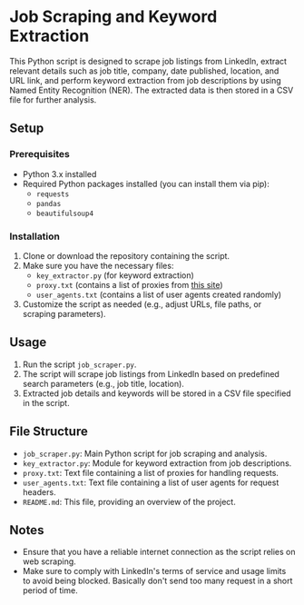 # Job Scraping and Keyword Extraction

This Python script is designed to scrape job listings from LinkedIn, extract relevant details such as job title, company, date published, location, and URL link, and perform keyword extraction from job descriptions by using Named Entity Recognition (NER). The extracted data is then stored in a CSV file for further analysis.

## Setup

### Prerequisites
- Python 3.x installed
- Required Python packages installed (you can install them via pip):
  - `requests`
  - `pandas`
  - `beautifulsoup4`

### Installation
1. Clone or download the repository containing the script.
2. Make sure you have the necessary files:
   - `key_extractor.py` (for keyword extraction)
   - `proxy.txt` (contains a list of proxies from [this site](https://advanced.name/freeproxy))
   - `user_agents.txt` (contains a list of user agents created randomly)
3. Customize the script as needed (e.g., adjust URLs, file paths, or scraping parameters).

## Usage
1. Run the script `job_scraper.py`.
2. The script will scrape job listings from LinkedIn based on predefined search parameters (e.g., job title, location).
3. Extracted job details and keywords will be stored in a CSV file specified in the script.

## File Structure
- `job_scraper.py`: Main Python script for job scraping and analysis.
- `key_extractor.py`: Module for keyword extraction from job descriptions.
- `proxy.txt`: Text file containing a list of proxies for handling requests.
- `user_agents.txt`: Text file containing a list of user agents for request headers.
- `README.md`: This file, providing an overview of the project.

## Notes
- Ensure that you have a reliable internet connection as the script relies on web scraping.
- Make sure to comply with LinkedIn's terms of service and usage limits to avoid being blocked. Basically don't send too many request in a short period of time. 